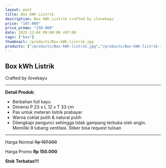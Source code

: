 ```yaml
---
layout: post
title: Box kWh Listrik
description: Box kWh Listrik crafted by ilovekayu
price: "197.000"
price_promo: "150.000"
date: 2022-12-04 08:00:00 +07:00
tags: ["box"]
thumbnail: /products/Box-kWh-listrik.jpg
products: ["/products/Box-kWh-listrik.jpg","/products/Box-kWh-listrik-1.jpg","/products/Box-kWh-listrik-2.jpg"]
---
```


## Box kWh Listrik ##

Crafted by ilovekayu

---

**Detail Produk:**

* Berbahan full kayu
* Dimensi P 23 x L 12 x T 33 cm
* Pas untuk meteran listrik prabayar
* Warna coklat putih & natural putih
* Dilengkapi pengunci sehingga tidak gampang terbuka oleh angin. Memiliki 9 lubang ventilasi. Stiker bisa request tulisan 

---

Harga Normal ~~Rp 197.000~~

Harga Promo **Rp 150.000**

**Stok Terbatas!!!**
